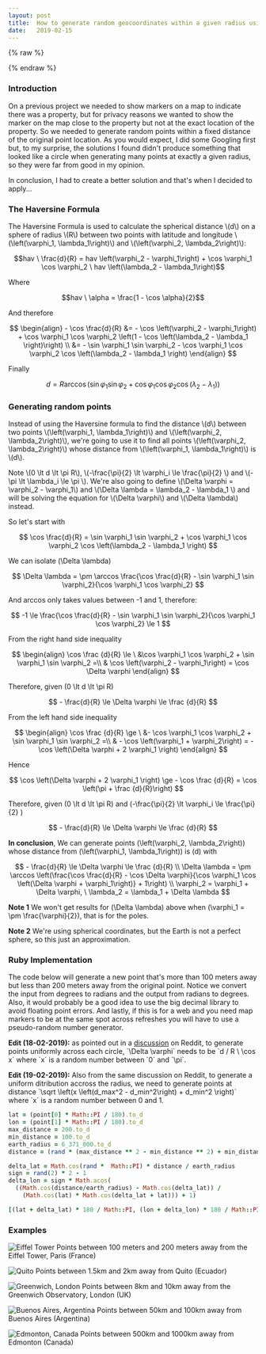 ```yaml
---
layout: post
title:  How to generate random geocoordinates within a given radius using the Haversine Formula
date:   2019-02-15
---
```


{% raw %}
<script type="text/javascript" src="https://cdnjs.cloudflare.com/ajax/libs/mathjax/2.7.5/MathJax.js?config=TeX-MML-AM_CHTML"></script>
{% endraw %}

### Introduction

On a previous project we needed to show markers on a map to indicate there was a property, but for privacy 
reasons we wanted to show the marker on the map close to the property but not at the exact location of the property. So
we needed to generate random points within a fixed distance of the original point location. As you would expect, I did 
some Googling first but, to my surprise, the solutions I found didn't produce something that looked like a circle when 
generating many points at exactly a given radius, so they were far from good in my opinion.

In conclusion, I had to create a better solution and that's when I decided to apply...

### The Haversine Formula

<div>
  The Haversine Formula is used to calculate the spherical distance \(d\) on a sphere of radius \(R\) between two points 
  with latitude and longitude \(\left(\varphi_1, \lambda_1\right)\) and \(\left(\varphi_2, \lambda_2\right)\):
  
  $$hav \ \frac{d}{R} = hav \left(\varphi_2 - \varphi_1\right) + \cos \varphi_1 \cos \varphi_2 \ hav \left(\lambda_2 - \lambda_1\right)$$ 
  
  Where 
  
  $$hav \ \alpha = \frac{1 - \cos \alpha}{2}$$
  
  And therefore
  
  $$
    \begin{align}
    - \cos \frac{d}{R} &= - \cos \left(\varphi_2 - \varphi_1\right) + \cos \varphi_1 \cos \varphi_2 \left(1 - \cos \left(\lambda_2 - \lambda_1 \right)\right) \\
    &= - \sin \varphi_1 \sin \varphi_2 - \cos \varphi_1 \cos \varphi_2 \cos \left(\lambda_2 - \lambda_1 \right)
    \end{align}
  $$
  
  Finally
  
  $$
    d = R \arccos \left(\sin \varphi_1 \sin \varphi_2 + \cos \varphi_1 \cos \varphi_2 \cos \left(\lambda_2 - \lambda_1 \right)\right)
  $$
</div>

### Generating random points

<p>
  Instead of using the Haversine formula to find the distance \(d\) between two points \(\left(\varphi_1, \lambda_1\right)\) 
  and \(\left(\varphi_2, \lambda_2\right)\), we're going to use it to find all points \(\left(\varphi_2, \lambda_2\right)\)
  whose distance from \(\left(\varphi_1, \lambda_1\right)\) is \(d\).
</p>


<p>
  Note \(0 \lt d \lt \pi R\), \(-\frac{\pi}{2} \lt \varphi_i \le \frac{\pi}{2} \) and \(- \pi \lt \lambda_i \le \pi \). We're also
  going to define \(\Delta \varphi = \varphi_2 - \varphi_1\) and \(\Delta \lambda = \lambda_2 - \lambda_1 \) and will be 
  solving the equation for \(\Delta \varphi\) and \(\Delta \lambda\) instead. 
</p>  

<p>
  So let's start with
  
  $$
    \cos \frac{d}{R} = \sin \varphi_1 \sin \varphi_2 + \cos \varphi_1 \cos \varphi_2 \cos \left(\lambda_2 - \lambda_1 \right)
  $$
  
  We can isolate \(\Delta \lambda\)
  
  $$
    \Delta \lambda = \pm \arccos \frac{\cos \frac{d}{R} - \sin \varphi_1 \sin \varphi_2}{\cos \varphi_1 \cos \varphi_2}
  $$
  
  And arccos only takes values between -1 and 1, therefore:
  
  $$
    -1 \le \frac{\cos \frac{d}{R} - \sin \varphi_1 \sin \varphi_2}{\cos \varphi_1 \cos \varphi_2} \le 1
  $$
  
  From the right hand side inequality
  
  $$
    \begin{align}
      \cos \frac {d}{R} \le \ &\cos \varphi_1 \cos \varphi_2 + \sin \varphi_1 \sin \varphi_2 =\\
      & \cos \left(\varphi_2 - \varphi_1\right) = \cos \Delta \varphi
    \end{align}
  $$
  
  Therefore, given \(0 \lt d \lt \pi R\)
  
  $$
    - \frac{d}{R} \le \Delta \varphi \le \frac {d}{R}
  $$
  
  From the left hand side inequality
  
  $$
    \begin{align}
      \cos \frac {d}{R} \ge \ &- \cos \varphi_1 \cos \varphi_2 + \sin \varphi_1 \sin \varphi_2 =\\
      & - \cos \left(\varphi_1 + \varphi_2\right) = - \cos \left(\Delta \varphi + 2 \varphi_1 \right)
    \end{align}
  $$
  
  Hence
  
  $$
    \cos \left(\Delta \varphi + 2 \varphi_1 \right) \ge - \cos \frac {d}{R} = \cos \left(\pi + \frac {d}{R}\right)
  $$
  
  Therefore, given \(0 \lt d \lt \pi R\) and \(-\frac{\pi}{2} \lt \varphi_i \le \frac{\pi}{2} \)
  
  $$
    - \frac{d}{R} \le \Delta \varphi \le \frac {d}{R}
  $$

  <b>In conclusion</b>, We can generate points \(\left(\varphi_2, \lambda_2\right)\) whose distance from 
  \(\left(\varphi_1, \lambda_1\right)\) is \(d\) with
  
  $$
    - \frac{d}{R} \le \Delta \varphi \le \frac {d}{R} \\
    \Delta \lambda = \pm \arccos \left(\frac{\cos \frac{d}{R} - \cos \Delta \varphi}{\cos \varphi_1 \cos \left(\Delta \varphi + \varphi_1\right)} + 1\right) \\
    \varphi_2 = \varphi_1 + \Delta \varphi, \ \lambda_2 = \lambda_1 + \Delta \lambda
  $$
  
  <b>Note 1</b> We won't get results for \(\Delta \lambda\) above when \(\varphi_1 = \pm \frac{\varphi}{2}\), that is
  for the poles. 
</p>

<p>
  <b>Note 2</b> We're using spherical coordinates, but the Earth is not a perfect sphere, so this just an approximation.
</p>

### Ruby Implementation

The code below will generate a new point that's more than 100 meters away but less than 200 meters away from the 
original point. Notice we convert the input from degrees to radians and the output from radians to degrees. Also, it would
probably be a good idea to use the big decimal library to avoid floating point errors. And lastly, if this is for a web and 
you need map markers to be at the same spot across refreshes you will have to use a pseudo-random number generator.

<p>
  <b>Edit (18-02-2019):</b> as pointed out in a 
  <a href="https://www.reddit.com/r/programming/comments/arx95x/how_to_generate_random_geocoordinates_within_a/">discussion</a> 
  on Reddit, to generate points uniformly across each circle, `\Delta \varphi` needs to be `d / R \ \cos x` where `x` is 
  a random number between `0` and `\pi`.
</p>

<p>
  <b>Edit (19-02-2019):</b> Also from the same discussion on Reddit, to generate a uniform ditribution accross the radius,
  we need to generate points at distance `\sqrt \left(x \left(d_max^2 - d_min^2\right) + d_min^2 \right)` where `x` is a random number 
  between 0 and 1.
</p>

```ruby
lat = (point[0] * Math::PI / 180).to_d
lon = (point[1] * Math::PI / 180).to_d
max_distance = 200.to_d
min_distance = 100.to_d
earth_radius = 6_371_000.to_d
distance = (rand * (max_distance ** 2 - min_distance ** 2) + min_distance ** 2) ** 0.5

delta_lat = Math.cos(rand *  Math::PI) * distance / earth_radius
sign = rand(2) * 2 - 1
delta_lon = sign * Math.acos(
  ((Math.cos(distance/earth_radius) - Math.cos(delta_lat)) /
    (Math.cos(lat) * Math.cos(delta_lat + lat))) + 1)

[(lat + delta_lat) * 180 / Math::PI, (lon + delta_lon) * 180 / Math::PI]
```

### Examples

<p class='center'>
  <img src='/assets/img/eiffel-tower.png' alt='Eiffel Tower' />
  Points between 100 meters and 200 meters away from the Eiffel Tower, Paris (France)
</p>

<p class='center'>
  <img src='/assets/img/quito.png' alt='Quito' />
  Points between 1.5km and 2km away from Quito (Ecuador)
</p>

<p class='center'>
  <img src='/assets/img/greenwich.png' alt='Greenwich, London' />
  Points between 8km and 10km away from the Greenwich Observatory, London (UK)
</p>

<p class='center'>
  <img src='/assets/img/buenos-aires.png' alt='Buenos Aires, Argentina' />
  Points between 50km and 100km away from Buenos Aires (Argentina)
</p>

<p class='center'>
  <img src='/assets/img/edmonton.png' alt='Edmonton, Canada' />
  Points between 500km and 1000km away from Edmonton (Canada)
</p>
  


